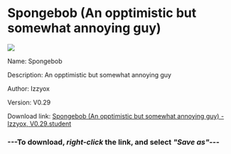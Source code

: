 # Spongebob (An opptimistic but somewhat annoying guy)

<img src = "https://raw.githubusercontent.com/Arbiter1223/Daigaku-Gurashi-Custom-Students/master/Students/Files/Spongebob%20(An%20opptimistic%20but%20somewhat%20annoying%20guy).png">

Name: Spongebob

Description: An opptimistic but somewhat annoying guy

Author: Izzyox

Version: V0.29

Download link: <a href="https://raw.githubusercontent.com/Arbiter1223/Daigaku-Gurashi-Custom-Students/master/Students/Files/Spongebob%20(An%20opptimistic%20but%20somewhat%20annoying%20guy)%20-%20Izzyox%2C%20V0.29.student">Spongebob (An opptimistic but somewhat annoying guy) - Izzyox, V0.29.student</a>

### ---**To download, _right-click_ the link, and select _"Save as"_**---

